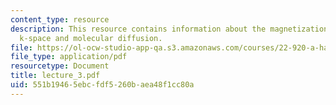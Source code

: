 ```yaml
---
content_type: resource
description: This resource contains information about the magnetization gradients,
  k-space and molecular diffusion.
file: https://ol-ocw-studio-app-qa.s3.amazonaws.com/courses/22-920-a-hands-on-introduction-to-nuclear-magnetic-resonance-january-iap-1997/551b19465ebcfdf5260baea48f1cc80a_lecture_3.pdf
file_type: application/pdf
resourcetype: Document
title: lecture_3.pdf
uid: 551b1946-5ebc-fdf5-260b-aea48f1cc80a
---
```

